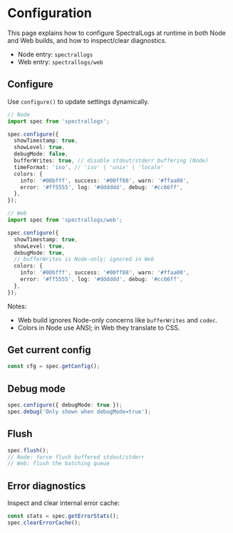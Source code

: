 # Configuration

This page explains how to configure SpectralLogs at runtime in both Node and Web builds, and how to inspect/clear diagnostics.

- Node entry: `spectrallogs`
- Web entry: `spectrallogs/web`

## Configure

Use `configure()` to update settings dynamically.

```ts
// Node
import spec from 'spectrallogs';

spec.configure({
  showTimestamp: true,
  showLevel: true,
  debugMode: false,
  bufferWrites: true, // disable stdout/stderr buffering (Node)
  timeFormat: 'iso', // 'iso' | 'unix' | 'locale'
  colors: {
    info: '#00bfff', success: '#00ff88', warn: '#ffaa00',
    error: '#ff5555', log: '#dddddd', debug: '#cc66ff',
  },
});
```

```ts
// Web
import spec from 'spectrallogs/web';

spec.configure({
  showTimestamp: true,
  showLevel: true,
  debugMode: true,
  // bufferWrites is Node-only; ignored in Web
  colors: {
    info: '#00bfff', success: '#00ff88', warn: '#ffaa00',
    error: '#ff5555', log: '#dddddd', debug: '#cc66ff',
  },
});
```

Notes:
- Web build ignores Node-only concerns like `bufferWrites` and `codec`.
- Colors in Node use ANSI; in Web they translate to CSS.

## Get current config

```ts
const cfg = spec.getConfig();
```

## Debug mode

```ts
spec.configure({ debugMode: true });
spec.debug('Only shown when debugMode=true');
```

## Flush

```ts
spec.flush();
// Node: force flush buffered stdout/stderr
// Web: flush the batching queue
```

## Error diagnostics

Inspect and clear internal error cache:

```ts
const stats = spec.getErrorStats();
spec.clearErrorCache();
```
